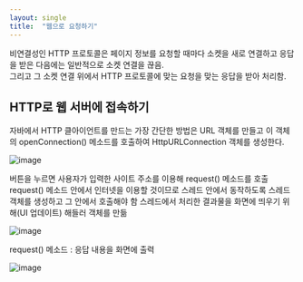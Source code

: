 ```yaml
---
layout: single
title:  "웹으로 요청하기"
---
```


비연결성인 HTTP 프로토콜은 페이지 정보를 요청할 때마다 소켓을 새로 연결하고 응답을 받은 다음에는 일반적으로 소켓 연결을 끊음.   
그리고 그 소켓 연결 위에서 HTTP 프로토콜에 맞는 요청을 맞는 응답을 받아 처리함.  

## HTTP로 웹 서버에 접속하기

자바에서 HTTP 클아이언트를 만드는 가장 간단한 방법은 URL 객체를 만들고 이 객체의 openConnection() 메소드를 호출하여 HttpURLConnection 객체를 생성한다.  


![image](https://user-images.githubusercontent.com/73388615/145724071-50c0f8c9-e183-499b-9e21-b387589a2af7.png)   

버튼을 누르면 사용자가 입력한 사이트 주소를 이용해 request() 메소드를 호출
request() 메소드 안에서 인터넷을 이용할 것이므로 스레드 안에서 동작하도록 스레드 객체를 생성하고 그 안에서 호출해야 함
스레드에서 처리한 결과물을 화면에 띄우기 위해(UI 업데이트) 해들러 객체를 만듦


![image](https://user-images.githubusercontent.com/73388615/145724148-80550cd3-9141-4265-80d7-0a9a4063099f.png)    

request() 메소드 : 응답 내용을 화면에 출력     




![image](https://user-images.githubusercontent.com/73388615/145724043-57b30a6b-9b12-48d8-a958-ef80de504799.png)
